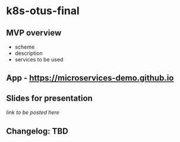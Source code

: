 # k8s-otus-final

## MVP overview
- scheme
- description
- services to be used

## App - https://microservices-demo.github.io

## Slides for presentation 
*link to be posted here*


## Changelog: TBD
